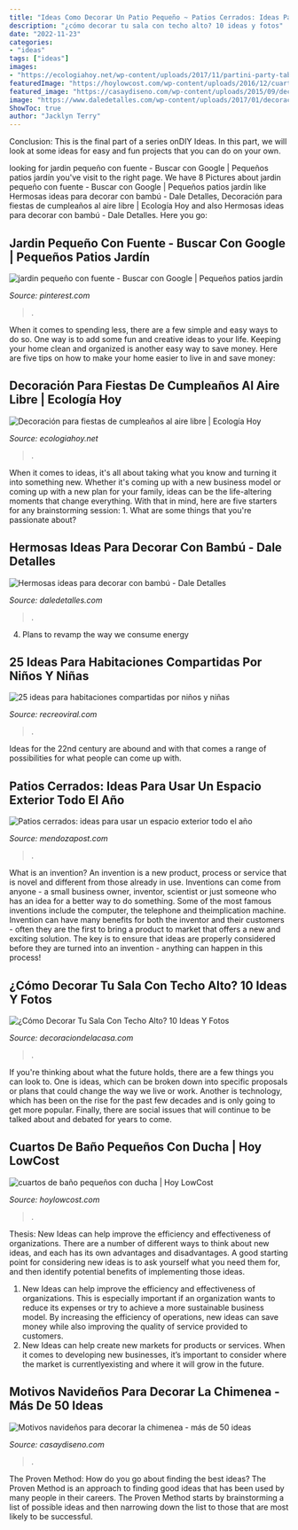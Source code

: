 ```yaml
---
title: "Ideas Como Decorar Un Patio Pequeño ~ Patios Cerrados: Ideas Para Usar Un Espacio Exterior Todo El Año"
description: "¿cómo decorar tu sala con techo alto? 10 ideas y fotos"
date: "2022-11-23"
categories:
- "ideas"
tags: ["ideas"]
images:
- "https://ecologiahoy.net/wp-content/uploads/2017/11/partini-party-table.jpg"
featuredImage: "https://hoylowcost.com/wp-content/uploads/2016/12/cuartos-de-baño-pequeños-con-ducha.jpg"
featured_image: "https://casaydiseno.com/wp-content/uploads/2015/09/deco-chimenea-blanca-calcetines.jpg"
image: "https://www.daledetalles.com/wp-content/uploads/2017/01/decoracion-con-bambu2.jpg"
ShowToc: true
author: "Jacklyn Terry"
---
```



Conclusion:
This is the final part of a series onDIY Ideas. In this part, we will look at some ideas for easy and fun projects that you can do on your own.

	

		
looking for jardin pequeño con fuente - Buscar con Google | Pequeños patios jardín you've visit to the right page. We have 8 Pictures about jardin pequeño con fuente - Buscar con Google | Pequeños patios jardín like Hermosas ideas para decorar con bambú - Dale Detalles, Decoración para fiestas de cumpleaños al aire libre | Ecología Hoy and also Hermosas ideas para decorar con bambú - Dale Detalles. Here you go:
		
    
## Jardin Pequeño Con Fuente - Buscar Con Google | Pequeños Patios Jardín

<img loading=lazy src="https://i.pinimg.com/736x/6a/78/b9/6a78b95402fc01c99f9018209e89026d--santa-maria-fountain.jpg" onerror="this.onerror=null;this.src='https://tse2.mm.bing.net/th?id=OIP.VvWnEPQ_Dwz4Y2zJl8KDDQHaKo&amp;pid=15.1';" alt="jardin pequeño con fuente - Buscar con Google | Pequeños patios jardín">

_Source: pinterest.com_

>. 

	

When it comes to spending less, there are a few simple and easy ways to do so. One way is to add some fun and creative ideas to your life. Keeping your home clean and organized is another easy way to save money. Here are five tips on how to make your home easier to live in and save money: 

    
## Decoración Para Fiestas De Cumpleaños Al Aire Libre | Ecología Hoy

<img loading=lazy src="https://ecologiahoy.net/wp-content/uploads/2017/11/partini-party-table.jpg" onerror="this.onerror=null;this.src='https://tse4.mm.bing.net/th?id=OIP.LJovb-PEJfoAVbMy93JhYQHaLH&amp;pid=15.1';" alt="Decoración para fiestas de cumpleaños al aire libre | Ecología Hoy">

_Source: ecologiahoy.net_

>. 

	

When it comes to ideas, it's all about taking what you know and turning it into something new. Whether it's coming up with a new business model or coming up with a new plan for your family, ideas can be the life-altering moments that change everything. With that in mind, here are five starters for any brainstorming session: 1. What are some things that you're passionate about?

    
## Hermosas Ideas Para Decorar Con Bambú - Dale Detalles

<img loading=lazy src="https://www.daledetalles.com/wp-content/uploads/2017/01/decoracion-con-bambu2.jpg" onerror="this.onerror=null;this.src='https://tse4.mm.bing.net/th?id=OIP.HaQGnU9GPSsWytQAznTAugHaLH&amp;pid=15.1';" alt="Hermosas ideas para decorar con bambú - Dale Detalles">

_Source: daledetalles.com_

>. 

	

4. Plans to revamp the way we consume energy 

    
## 25 Ideas Para Habitaciones Compartidas Por Niños Y Niñas

<img loading=lazy src="https://www.recreoviral.com/wp-content/uploads/2015/10/Creativas-habitaciones-compartidas-por-niños-y-niñas-18.jpg" onerror="this.onerror=null;this.src='https://tse4.mm.bing.net/th?id=OIP.OSKZEfi_aVvCtsT8HO04GQHaLG&amp;pid=15.1';" alt="25 ideas para habitaciones compartidas por niños y niñas">

_Source: recreoviral.com_

>. 

	

Ideas for the 22nd century are abound and with that comes a range of possibilities for what people can come up with.

    
## Patios Cerrados: Ideas Para Usar Un Espacio Exterior Todo El Año

<img loading=lazy src="https://www.mendozapost.com/files/image/300/300648/607ade28badd7_570_882!.jpg?s=8d007319c6d03b0a928c97bbc3542a9c&amp;d=1618665004" onerror="this.onerror=null;this.src='https://tse4.mm.bing.net/th?id=OIP.1-QlR37ASeDU4xXAChjOHgHaLd&amp;pid=15.1';" alt="Patios cerrados: ideas para usar un espacio exterior todo el año">

_Source: mendozapost.com_

>. 

	

What is an invention?
An invention is a new product, process or service that is novel and different from those already in use. Inventions can come from anyone - a small business owner, inventor, scientist or just someone who has an idea for a better way to do something. Some of the most famous inventions include the computer, the telephone and theimplication machine. 
Invention can have many benefits for both the inventor and their customers - often they are the first to bring a product to market that offers a new and exciting solution. The key is to ensure that ideas are properly considered before they are turned into an invention - anything can happen in this process!

    
## ¿Cómo Decorar Tu Sala Con Techo Alto? 10 Ideas Y Fotos

<img loading=lazy src="https://i1.wp.com/decoraciondelacasa.com/wp-content/uploads/2016/10/decorar-sala-techo-alto-7.jpg?ssl=1" onerror="this.onerror=null;this.src='https://tse1.mm.bing.net/th?id=OIP.PeCgcjPwRhyKZmXCX3aZXgHaLG&amp;pid=15.1';" alt="¿Cómo Decorar Tu Sala Con Techo Alto? 10 Ideas Y Fotos">

_Source: decoraciondelacasa.com_

>. 

	

If you're thinking about what the future holds, there are a few things you can look to. One is ideas, which can be broken down into specific proposals or plans that could change the way we live or work. Another is technology, which has been on the rise for the past few decades and is only going to get more popular. Finally, there are social issues that will continue to be talked about and debated for years to come.

    
## Cuartos De Baño Pequeños Con Ducha | Hoy LowCost

<img loading=lazy src="https://hoylowcost.com/wp-content/uploads/2016/12/cuartos-de-baño-pequeños-con-ducha.jpg" onerror="this.onerror=null;this.src='https://tse1.mm.bing.net/th?id=OIP.SG9ayIab4A0D2KLp6aIF9wHaHa&amp;pid=15.1';" alt="cuartos de baño pequeños con ducha | Hoy LowCost">

_Source: hoylowcost.com_

>. 

	

Thesis:
New Ideas can help improve the efficiency and effectiveness of organizations.
There are a number of different ways to think about new ideas, and each has its own advantages and disadvantages. A good starting point for considering new ideas is to ask yourself what you need them for, and then identify potential benefits of implementing those ideas.
1) New Ideas can help improve the efficiency and effectiveness of organizations.  This is especially important if an organization wants to reduce its expenses or try to achieve a more sustainable business model. By increasing the efficiency of operations, new ideas can save money while also improving the quality of service provided to customers. 
2) New Ideas can help create new markets for products or services. When it comes to developing new businesses, it’s important to consider where the market is currentlyexisting and where it will grow in the future.

    
## Motivos Navideños Para Decorar La Chimenea - Más De 50 Ideas

<img loading=lazy src="https://casaydiseno.com/wp-content/uploads/2015/09/deco-chimenea-blanca-calcetines.jpg" onerror="this.onerror=null;this.src='https://tse4.mm.bing.net/th?id=OIP.2rOCFaV4xaxYtAwu-nzgSwHaLI&amp;pid=15.1';" alt="Motivos navideños para decorar la chimenea - más de 50 ideas">

_Source: casaydiseno.com_

>. 

	

The Proven Method: How do you go about finding the best ideas?
The Proven Method is an approach to finding good ideas that has been used by many people in their careers. The Proven Method starts by brainstorming a list of possible ideas and then narrowing down the list to those that are most likely to be successful.

